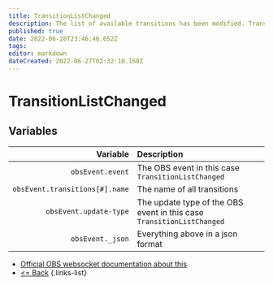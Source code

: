 ```yaml
---
title: TransitionListChanged
description: The list of available transitions has been modified. Transitions have been added, removed, or renamed.
published: true
date: 2022-06-28T23:46:46.652Z
tags:
editor: markdown
dateCreated: 2022-06-27T02:32:10.168Z
---
```


# TransitionListChanged

## Variables

|                       Variable | Description                                                           |
| ------------------------------:|:--------------------------------------------------------------------- |
|               `obsEvent.event` | The OBS event in this case `TransitionListChanged`                    |
| `obsEvent.transitions[#].name` | The name of all transitions                                           |
|         `obsEvent.update-type` | The update type of the OBS event in this case `TransitionListChanged` |
|               `obsEvent._json` | Everything above in a json format                                     |
* [Official OBS websocket documentation about this](https://github.com/obsproject/obs-websocket/blob/4.x-current/docs/generated/protocol.md#transitionlistchanged)
* [<= Back](/en/Integrations/OBS/Events)
{.links-list}